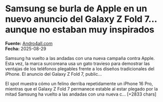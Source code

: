 # Samsung se burla de Apple en un nuevo anuncio del Galaxy Z Fold 7... aunque no estaban muy inspirados

**Fuente:** [Andro4all.com](https://andro4all.com/samsung-galaxy-z/samsung-se-burla-de-apple-en-un-nuevo-anuncio-del-galaxy-z-fold-7-aunque-no-estaban-muy-inspirados)  
**Fecha:** 2025-08-29

Samsung ha vuelto a las andadas con una nueva campaña contra Apple. Esta vez, la marca surcoreana usa un gato travieso para demostrar las ventajas de los teléfonos plegables frente a los diseños tradicionales del iPhone. El anuncio del Galaxy Z Fold 7, public…

El spot muestra cómo un felino derriba repetidamente un iPhone 16 Pro, mientras que el Galaxy Z Fold 7 permanece estable al estar plegado por la mitad
Samsung ha vuelto a las andadas con una nueva c… [+2833 chars]
